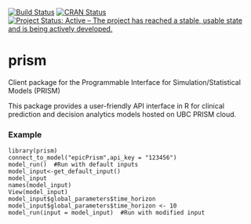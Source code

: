 [![Build Status](https://travis-ci.org/resplab/prism.svg?branch=master)](https://travis-ci.org/resplab/prism)
[![CRAN Status](https://www.r-pkg.org/badges/version/prism)](https://cran.r-project.org/web/packages/prism/index.html)
[![Project Status: Active – The project has reached a stable, usable state and is being actively developed.](https://www.repostatus.org/badges/latest/active.svg)](https://www.repostatus.org/#active)

# prism
Client package for the Programmable Interface for Simulation/Statistical Models (PRISM)

This package provides a user-friendly API interface in R for clinical prediction and decision analytics models hosted on UBC PRISM cloud.

### Example
```
library(prism)
connect_to_model("epicPrism",api_key = "123456")
model_run()  #Run with default inputs
model_input<-get_default_input()  
model_input
names(model_input)
View(model_input)
model_input$global_parameters$time_horizon
model_input$global_parameters$time_horizon <- 10
model_run(input = model_input)  #Run with modified input
```
